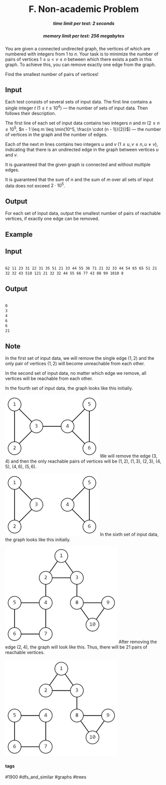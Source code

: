 <h1 style='text-align: center;'> F. Non-academic Problem</h1>

<h5 style='text-align: center;'>time limit per test: 2 seconds</h5>
<h5 style='text-align: center;'>memory limit per test: 256 megabytes</h5>

You are given a connected undirected graph, the vertices of which are numbered with integers from $1$ to $n$. Your task is to minimize the number of pairs of vertices $1 \leq u < v \leq n$ between which there exists a path in this graph. To achieve this, you can remove exactly one edge from the graph.

Find the smallest number of pairs of vertices!

## Input

Each test consists of several sets of input data. The first line contains a single integer $t$ ($1 \leq t \leq 10^4$) — the number of sets of input data. Then follows their description.

The first line of each set of input data contains two integers $n$ and $m$ ($2 \leq n \leq 10^5$, $n - 1 \leq m \leq \min(10^5, \frac{n \cdot (n - 1)}{2})$) — the number of vertices in the graph and the number of edges.

Each of the next $m$ lines contains two integers $u$ and $v$ ($1 \leq u, v \leq n, u \neq v$), indicating that there is an undirected edge in the graph between vertices $u$ and $v$.

It is guaranteed that the given graph is connected and without multiple edges.

It is guaranteed that the sum of $n$ and the sum of $m$ over all sets of input data does not exceed $2 \cdot 10^5$.

## Output

For each set of input data, output the smallest number of pairs of reachable vertices, if exactly one edge can be removed.

## Example

## Input


```

62 11 23 31 22 31 35 51 21 33 44 55 36 71 21 32 33 44 54 65 65 51 21 32 32 43 510 121 21 32 32 44 55 66 77 43 88 99 1010 8
```
## Output


```

0
3
4
6
6
21

```
## Note

In the first set of input data, we will remove the single edge $(1, 2)$ and the only pair of vertices $(1, 2)$ will become unreachable from each other.

In the second set of input data, no matter which edge we remove, all vertices will be reachable from each other.

In the fourth set of input data, the graph looks like this initially.

 ![](images/58657db5ae339d7aeb10ea2687504b84500e1801.png) We will remove the edge $(3, 4)$ and then the only reachable pairs of vertices will be $(1, 2)$, $(1, 3)$, $(2, 3)$, $(4, 5)$, $(4, 6)$, $(5, 6)$.

 ![](images/c08e08e752219d04dbaf3924799723e442b37056.png) In the sixth set of input data, the graph looks like this initially.

 ![](images/fbb5c87ccabb621f429bb4f90e272aee7f9ee873.png) After removing the edge $(2, 4)$, the graph will look like this. Thus, there will be $21$ pairs of reachable vertices.

 ![](images/ed5adab846b228d47de568cc64cfd9ab6e76b2e9.png) 

#### tags 

#1900 #dfs_and_similar #graphs #trees 